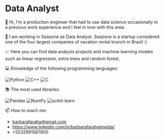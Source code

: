 # Data Analyst 

👋  Hi, I'm a production engineer that had to use data science occasionally in a previous work experience and I feel in love with this area. 

:necktie: I am working in Seazone as Data Analyst. Seazone is a startup considered one of the four largest companies of vacation rental branch in Brazil :)



:chart_with_upwards_trend: Here you can find data analysis projects and machine learning models such as linear regression, extra trees and random forest.
 
 
 
:computer: Knowledge of the following programming languages:
 
 ![Python](https://img.shields.io/badge/python-3670A0?style=for-the-badge&logo=python&logoColor=ffdd54) ![C++](https://img.shields.io/badge/c++-%2300599C.svg?style=for-the-badge&logo=c%2B%2B&logoColor=white)
 ![C](https://img.shields.io/badge/c-%2300599C.svg?style=for-the-badge&logo=c&logoColor=white)

:books: The most used libraries: 

![Pandas](https://img.shields.io/badge/pandas-%23150458.svg?style=for-the-badge&logo=pandas&logoColor=white)
![NumPy](https://img.shields.io/badge/numpy-%23013243.svg?style=for-the-badge&logo=numpy&logoColor=white)
![scikit-learn](https://img.shields.io/badge/scikit--learn-%23F7931E.svg?style=for-the-badge&logo=scikit-learn&logoColor=white)

 
 
 📫 How to reach me:
 - barbarafaraha@gmail.com
 - https://www.linkedin.com/in/barbarafarahalmeida/
 - +5532991567800

